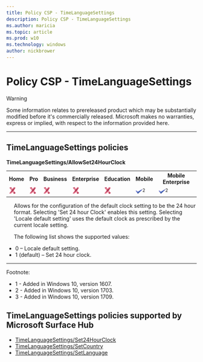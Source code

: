 ```yaml
---
title: Policy CSP - TimeLanguageSettings
description: Policy CSP - TimeLanguageSettings
ms.author: maricia
ms.topic: article
ms.prod: w10
ms.technology: windows
author: nickbrower
---
```


# Policy CSP - TimeLanguageSettings

> [!WARNING]
> Some information relates to prereleased product which may be substantially modified before it's commercially released. Microsoft makes no warranties, express or implied, with respect to the information provided here.

<!--StartPolicies-->
<hr/>

## TimeLanguageSettings policies  

<!--StartPolicy-->
<a href="" id="timelanguagesettings-allowset24hourclock"></a>**TimeLanguageSettings/AllowSet24HourClock**  

<!--StartSKU-->
<table>
<tr>
	<th>Home</th>
	<th>Pro</th>
	<th>Business</th>
	<th>Enterprise</th>
	<th>Education</th>
	<th>Mobile</th>
	<th>Mobile Enterprise</th>
</tr>
<tr>
	<td><img src="images/crossmark.png" alt="cross mark" /></td>
	<td><img src="images/crossmark.png" alt="cross mark" /></td>
	<td><img src="images/crossmark.png" alt="cross mark" /></td>
	<td><img src="images/crossmark.png" alt="cross mark" /></td>
	<td><img src="images/crossmark.png" alt="cross mark" /></td>
	<td><img src="images/checkmark.png" alt="check mark" /><sup>2</sup></td>
	<td><img src="images/checkmark.png" alt="check mark" /><sup>2</sup></td>
</tr>
</table>

<!--EndSKU-->
<!--StartDescription-->
<p style="margin-left: 20px">Allows for the configuration of the default clock setting to be the 24 hour format. Selecting 'Set 24 hour Clock' enables this setting. Selecting 'Locale default setting' uses the default clock as prescribed by the current locale setting.

<p style="margin-left: 20px">The following list shows the supported values:

-   0 – Locale default setting.
-   1 (default) – Set 24 hour clock.

<!--EndDescription-->
<!--EndPolicy-->
<hr/>

Footnote:

-   1 - Added in Windows 10, version 1607.
-   2 - Added in Windows 10, version 1703.
-   3 - Added in Windows 10, version 1709.

<!--EndPolicies-->

<!--StartSurfaceHub-->
## <a href="" id="surfacehubpolicies"></a>TimeLanguageSettings policies supported by Microsoft Surface Hub  

-   [TimeLanguageSettings/Set24HourClock](#None)  
-   [TimeLanguageSettings/SetCountry](#None)  
-   [TimeLanguageSettings/SetLanguage](#None)  
<!--EndSurfaceHub-->

